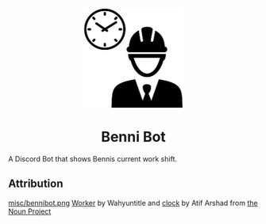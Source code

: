 <p align="center"><img src="https://raw.githubusercontent.com/lloesche/bennibot/master/misc/bennibot_200.png" /><h1 align="center">Benni Bot</h1></p>

A Discord Bot that shows Bennis current work shift.

## Attribution
[misc/bennibot.png](misc/bennibot.png) [Worker](https://thenounproject.com/term/worker/1107022/) by Wahyuntitle and [clock](https://thenounproject.com/term/clock/1243336/) by Atif Arshad from [the Noun Project](https://thenounproject.com/)
